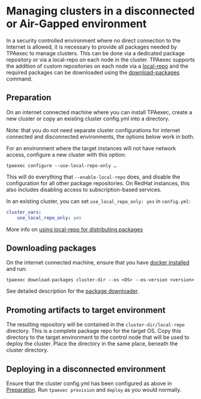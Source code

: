# Managing clusters in a disconnected or Air-Gapped environment

In a security controlled environment where no direct connection to the
Internet is allowed, it is necessary to provide all packages needed by
TPAexec to manage clusters. This can be done via a dedicated package
repository or via a local-repo on each node in the cluster. TPAexec
supports the addition of custom repositories on each node via a
[local-repo](local-repo.md) and the required packages can be downloaded
using the [download-packages](tpaexec-download-packages.md) command.

## Preparation

On an internet connected machine where you can install TPAexec, create a
new cluster or copy an existing cluster config.yml into a directory.

Note: that you do not need separate cluster configurations for internet
connected and disconnected environments, the options below work in both.

For an environment where the target instances will not have network
access, configure a new cluster with this option:

    tpaexec configure --use-local-repo-only …

This will do everything that `--enable-local-repo` does, and disable the
configuration for all other package repositories. On RedHat instances,
this also includes disabling access to subscription-based services.

In an existing cluster, you can set `use_local_repo_only: yes` in
`config.yml`:

```yaml
cluster_vars:
    use_local_repo_only: yes
```

More info on [using local-repo for distributing packages](local-repo.md)

## Downloading packages

On the internet connected machine, ensure that you
have [docker installed](INSTALL-docker.md) and run:

```shell
tpaexec download-packages cluster-dir --os <OS> --os-version <version>
```

See detailed description for
the [package downloader](tpaexec-download-packages.md).

## Promoting artifacts to target environment

The resulting repository will be contained in the
`cluster-dir/local-repo` directory. This is a complete package repo for
the target OS. Copy this directory to the target environment to the
control node that will be used to deploy the cluster. Place the
directory in the same place, beneath the cluster directory.

## Deploying in a disconnected environment

Ensure that the cluster config.yml has been configured as above in
[Preparation](#preparation). Run `tpaexec provision` and `deploy` as you
would normally.
